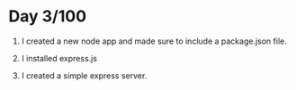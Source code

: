 # Day 3/100

1) I created a new node app and made sure to include a package.json file.

2) I installed express.js

3) I created a simple express server.
